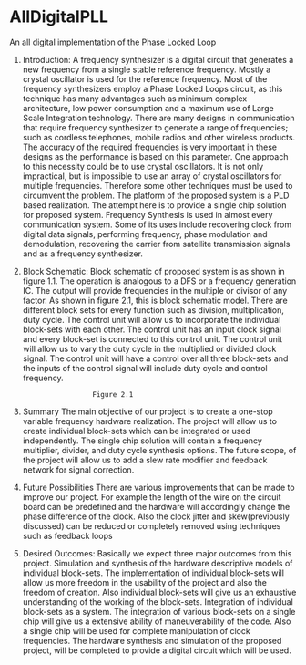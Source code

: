 # AllDigitalPLL
An all digital implementation of the Phase Locked Loop

1. Introduction:
	A frequency synthesizer is a digital circuit that generates a new frequency from a single stable reference frequency. Mostly a crystal oscillator is used for the reference frequency. Most of the frequency synthesizers employ a Phase Locked Loops circuit, as this technique has many advantages such as minimum complex architecture, low power consumption and a maximum use of Large Scale Integration technology. There are many designs in communication that require frequency synthesizer to generate a range of frequencies; such as cordless telephones, mobile radios and other wireless products. The accuracy of the required frequencies is very important in these designs as the performance is based on this parameter. One approach to this necessity could be to use crystal oscillators. It is not only impractical, but is impossible to use an array of crystal oscillators for multiple frequencies. Therefore some other techniques must be used to circumvent the problem. The platform of the proposed system is a PLD based realization. The attempt here is to provide a single chip solution for proposed system.
Frequency Synthesis is used in almost every communication system. Some of its uses include recovering clock from digital data signals, performing frequency, phase modulation and demodulation, recovering the carrier from satellite transmission signals and as a frequency synthesizer. 



2. Block Schematic:
	Block schematic of proposed system is as shown in figure 1.1. The operation is analogous to a DFS or a frequency generation IC. The output will provide frequencies in the multiple or divisor of any factor.
As shown in figure 2.1, this is block schematic model. There are different block sets for every function such as division, multiplication, duty cycle. The control unit will allow us to incorporate the individual block-sets with each other.
	The control unit has an input clock signal and every block-set is connected to this control unit. The control unit will allow us to vary the duty cycle in the multiplied or divided clock signal. The control unit will have a control over all three block-sets and the inputs of the control signal will include duty cycle and control frequency.





						Figure 2.1
3. Summary
The main objective of our project is to create a one-stop variable frequency hardware realization. The project will allow us to create individual block-sets which can be integrated or used independently. The single chip solution will contain a frequency multiplier, divider, and duty cycle synthesis options. The future scope, of the project will allow us to add a slew rate modifier and feedback network for signal correction.

4. Future Possibilities
There are various improvements that can be made to improve our project. For example the length of the wire on the circuit board can be predefined and the hardware will accordingly change the phase difference of the clock. Also the clock jitter and skew(previously discussed) can be reduced or completely removed using techniques such as feedback loops

5. Desired Outcomes:
Basically we expect three major outcomes from this project.
Simulation and synthesis of the hardware descriptive models of individual block-sets. The implementation of individual block-sets will allow us more freedom in the usability of the project and also the freedom of creation. Also individual block-sets will give us an exhaustive understanding of the working of the block-sets.
Integration of individual block-sets as a system. The integration of various block-sets on a single chip will give us a extensive ability of maneuverability of the code. Also a single chip will be used for complete manipulation of clock frequencies.
The hardware synthesis and simulation of the proposed project, will be completed to provide a digital circuit which will be used.   

